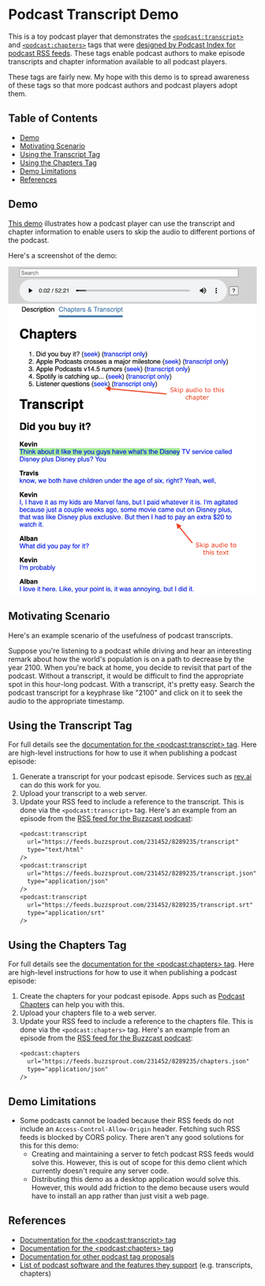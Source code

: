 # Podcast Transcript Demo

This is a toy podcast player that demonstrates the [`<podcast:transcript>`](https://github.com/Podcastindex-org/podcast-namespace/tree/aed4b39054fcec3702d290f2d8fe8a90057398ea/transcripts/transcripts.md) and [`<podcast:chapters>`](https://github.com/Podcastindex-org/podcast-namespace/tree/aed4b39054fcec3702d290f2d8fe8a90057398ea/chapters/jsonChapters.md) tags that were [designed by Podcast Index for podcast RSS feeds](https://github.com/Podcastindex-org/podcast-namespace/tree/aed4b39054fcec3702d290f2d8fe8a90057398ea/README.md). These tags enable podcast authors to make episode transcripts and chapter information available to all podcast players.

These tags are fairly new. My hope with this demo is to spread awareness of these tags so that more podcast authors and podcast players adopt them.

## Table of Contents

- [Demo](#Demo)
- [Motivating Scenario](#Motivating-Scenario)
- [Using the Transcript Tag](#Using-the-Transcript-Tag)
- [Using the Chapters Tag](#Using-the-Chapters-Tag)
- [Demo Limitations](#Demo-Limitations)
- [References](#References)

## Demo

[This demo](https://rigdern.github.io/podcast-transcript-demo/index.html?collectionId=1446336657&episodeGuid=Buzzsprout-8212589) illustrates how a podcast player can use the transcript and chapter information to enable users to skip the audio to different portions of the podcast.

Here's a screenshot of the demo:

[![](./screenshot.png)](https://rigdern.github.io/podcast-transcript-demo/index.html?collectionId=1446336657&episodeGuid=Buzzsprout-8212589)

## Motivating Scenario

Here's an example scenario of the usefulness of podcast transcripts.

Suppose you're listening to a podcast while driving and hear an interesting remark about how the world's population is on a path to decrease by the year 2100. When you're back at home, you decide to revisit that part of the podcast. Without a transcript, it would be difficult to find the appropriate spot in this hour-long podcast. With a transcript, it's pretty easy. Search the podcast transcript for a keyphrase like "2100" and click on it to seek the audio to the appropriate timestamp.

## Using the Transcript Tag

For full details see the [documentation for the &lt;podcast:transcript&gt; tag](https://github.com/Podcastindex-org/podcast-namespace/tree/aed4b39054fcec3702d290f2d8fe8a90057398ea/transcripts/transcripts.md). Here are high-level instructions for how to use it when publishing a podcast episode:

1. Generate a transcript for your podcast episode. Services such as [rev.ai](https://www.rev.ai/) can do this work for you.
1. Upload your transcript to a web server.
1. Update your RSS feed to include a reference to the transcript. This is done via the `<podcast:transcript>` tag. Here's an example from an episode from the [RSS feed for the Buzzcast podcast](https://feeds.buzzsprout.com/231452.rss):
    ```
    <podcast:transcript
      url="https://feeds.buzzsprout.com/231452/8289235/transcript"
      type="text/html"
    />
    <podcast:transcript
      url="https://feeds.buzzsprout.com/231452/8289235/transcript.json"
      type="application/json"
    />
    <podcast:transcript
      url="https://feeds.buzzsprout.com/231452/8289235/transcript.srt"
      type="application/srt"
    />
    ```

## Using the Chapters Tag

For full details see the [documentation for the &lt;podcast:chapters&gt; tag](https://github.com/Podcastindex-org/podcast-namespace/tree/aed4b39054fcec3702d290f2d8fe8a90057398ea/chapters/jsonChapters.md). Here are high-level instructions for how to use it when publishing a podcast episode:

1. Create the chapters for your podcast episode. Apps such as [Podcast Chapters](https://chaptersapp.com/) can help you with this.
1. Upload your chapters file to a web server.
1. Update your RSS feed to include a reference to the chapters file. This is done via the `<podcast:chapters>` tag. Here's an example from an episode from the [RSS feed for the Buzzcast podcast](https://feeds.buzzsprout.com/231452.rss):
    ```
    <podcast:chapters
      url="https://feeds.buzzsprout.com/231452/8289235/chapters.json"
      type="application/json"
    />
    ```

## Demo Limitations

- Some podcasts cannot be loaded because their RSS feeds do not include an `Access-Control-Allow-Origin` header. Fetching such RSS feeds is blocked by CORS policy. There aren't any good solutions for this for this demo:
  - Creating and maintaining a server to fetch podcast RSS feeds would solve this. However, this is out of scope for this demo client which currently doesn't require any server code.
  - Distributing this demo as a desktop application would solve this. However, this would add friction to the demo because users would have to install an app rather than just visit a web page.

## References

- [Documentation for the &lt;podcast:transcript&gt; tag](https://github.com/Podcastindex-org/podcast-namespace/tree/aed4b39054fcec3702d290f2d8fe8a90057398ea/transcripts/transcripts.md)
- [Documentation for the &lt;podcast:chapters&gt; tag](https://github.com/Podcastindex-org/podcast-namespace/tree/aed4b39054fcec3702d290f2d8fe8a90057398ea/chapters/jsonChapters.md)
- [Documentation for other podcast tag proposals](https://github.com/Podcastindex-org/podcast-namespace/tree/aed4b39054fcec3702d290f2d8fe8a90057398ea/README.md)
- [List of podcast software and the features they support](https://podcastindex.org/apps) (e.g. transcripts, chapters)